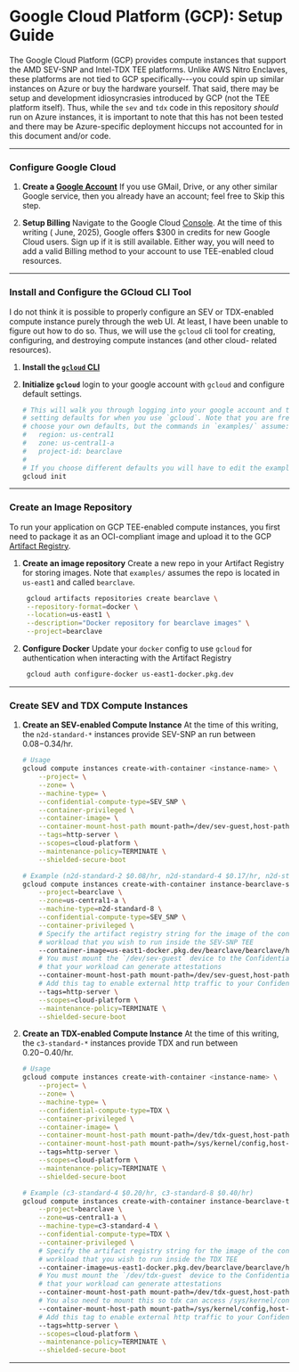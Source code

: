 # Google Cloud Platform (GCP): Setup Guide
The Google Cloud Platform (GCP) provides compute instances that support the
AMD SEV-SNP and Intel-TDX TEE platforms. Unlike AWS Nitro Enclaves, these
platforms are not tied to GCP specifically---you could spin up similar instances
on Azure or buy the hardware yourself. That said, there may be setup and
development idiosyncrasies introduced by GCP (not the TEE platform itself).
Thus, while the `sev` and `tdx` code in this repository _should_ run on Azure
instances, it is important to note that this has not been tested and there
may be Azure-specific deployment hiccups not accounted for in this document
and/or code.

---

### Configure Google Cloud
1. **Create a [Google Account](https://accounts.google.com/)** If you use GMail,
  Drive, or any other similar Google service, then you already have an account;
  feel free to Skip this step.

2. **Setup Billing** Navigate to the Google Cloud
  [Console](https://console.cloud.google.com/). At the time of this writing (
  June, 2025), Google offers $300 in credits for new Google Cloud users. Sign
  up if it is still available. Either way, you will need to add a valid Billing
  method to your account to use TEE-enabled cloud resources.

---

### Install and Configure the GCloud CLI Tool
I do not think it is possible to properly configure an SEV or TDX-enabled
compute instance purely through the web UI. At least, I have been unable to
figure out how to do so. Thus, we will use the `gcloud` cli tool for
creating, configuring, and destroying compute instances (and other cloud-
related resources).

1. **Install the [`gcloud` CLI]((https://cloud.google.com/sdk/docs/install))**

2. **Initialize `gcloud`** login to your google account with `gcloud` and
configure default settings.
    ```bash
    # This will walk you through logging into your google account and then
    # setting defaults for when you use `gcloud`. Note that you are free to
    # choose your own defaults, but the commands in `examples/` assume:
    #   region: us-central1
    #   zone: us-central1-a
    #   project-id: bearclave
    #
    # If you choose different defaults you will have to edit the examples Makefiles
    gcloud init
    ```

---

### Create an Image Repository
To run your application on GCP TEE-enabled compute instances, you first need to
package it as an OCI-compliant image and upload it to the GCP
[Artifact Registry](https://console.cloud.google.com/artifacts).

1. **Create an image repository** Create a new repo in your Artifact Registry
  for storing images. Note that `examples/` assumes the repo is located in
  `us-east1` and called `bearclave`.
   ```bash
    gcloud artifacts repositories create bearclave \
    --repository-format=docker \
    --location=us-east1 \
    --description="Docker repository for bearclave images" \
    --project=bearclave
    ```
2. **Configure Docker** Update your `docker` config to use `gcloud` for
  authentication when interacting with the Artifact Registry
   ```bash
    gcloud auth configure-docker us-east1-docker.pkg.dev
   ```

---

### Create SEV and TDX Compute Instances

1. **Create an SEV-enabled Compute Instance** At the time of this writing, the
    `n2d-standard-*` instances provide SEV-SNP an run between $0.08-$0.34/hr.

    ```bash
    # Usage
    gcloud compute instances create-with-container <instance-name> \
        --project= \
        --zone= \
        --machine-type= \
        --confidential-compute-type=SEV_SNP \
        --container-privileged \
        --container-image= \
        --container-mount-host-path mount-path=/dev/sev-guest,host-path=/dev/sev-guest \
        --tags=http-server \
        --scopes=cloud-platform \
        --maintenance-policy=TERMINATE \
        --shielded-secure-boot
   
    # Example (n2d-standard-2 $0.08/hr, n2d-standard-4 $0.17/hr, n2d-standard-8 $0.34/hr)
    gcloud compute instances create-with-container instance-bearclave-sev \
        --project=bearclave \
        --zone=us-central1-a \
        --machine-type=n2d-standard-8 \
        --confidential-compute-type=SEV_SNP \
        --container-privileged \
        # Specify the artifact registry string for the image of the confidential
        # workload that you wish to run inside the SEV-SNP TEE
        --container-image=us-east1-docker.pkg.dev/bearclave/bearclave/hello-world-enclave-tdx@sha256:73267a52b7e026cf63e1e8d680af8985f7cb9d252a09175ea8bf024069e01221 \
        # You must mount the `/dev/sev-guest` device to the Confidential VM so
        # that your workload can generate attestations
        --container-mount-host-path mount-path=/dev/sev-guest,host-path=/dev/sev-guest \
        # Add this tag to enable external http traffic to your Confidential VM
        --tags=http-server \
        --scopes=cloud-platform \
        --maintenance-policy=TERMINATE \
        --shielded-secure-boot
    ```

2. **Create an TDX-enabled Compute Instance** At the time of this writing, the
   `c3-standard-*` instances provide TDX and run between $0.20-$0.40/hr.

    ```bash
    # Usage
    gcloud compute instances create-with-container <instance-name> \
        --project= \
        --zone= \
        --machine-type= \
        --confidential-compute-type=TDX \
        --container-privileged \
        --container-image= \
        --container-mount-host-path mount-path=/dev/tdx-guest,host-path=/dev/tdx-guest \
        --container-mount-host-path mount-path=/sys/kernel/config,host-path=/sys/kernel/config \     
        --tags=http-server \
        --scopes=cloud-platform \
        --maintenance-policy=TERMINATE \
        --shielded-secure-boot
   
    # Example (c3-standard-4 $0.20/hr, c3-standard-8 $0.40/hr)
    gcloud compute instances create-with-container instance-bearclave-tdx \
        --project=bearclave \
        --zone=us-central1-a \
        --machine-type=c3-standard-4 \
        --confidential-compute-type=TDX \
        --container-privileged \
        # Specify the artifact registry string for the image of the confidential
        # workload that you wish to run inside the TDX TEE
        --container-image=us-east1-docker.pkg.dev/bearclave/bearclave/hello-world-enclave-tdx@sha256:73267a52b7e026cf63e1e8d680af8985f7cb9d252a09175ea8bf024069e01221 \
        # You must mount the `/dev/tdx-guest` device to the Confidential VM so
        # that your workload can generate attestations
        --container-mount-host-path mount-path=/dev/tdx-guest,host-path=/dev/tdx-guest \
        # You also need to mount this so tdx can access /sys/kernel/config/tdx/report
        --container-mount-host-path mount-path=/sys/kernel/config,host-path=/sys/kernel/config \
        # Add this tag to enable external http traffic to your Confidential VM
        --tags=http-server \
        --scopes=cloud-platform \
        --maintenance-policy=TERMINATE \
        --shielded-secure-boot
    ```
   
---
